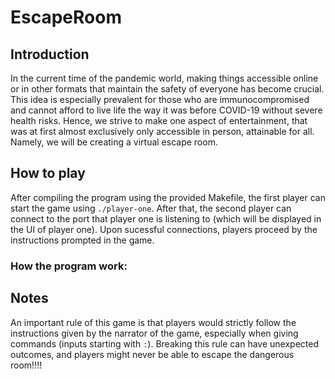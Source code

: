 # EscapeRoom

## Introduction
In the current time of the pandemic world, making things accessible online or in other
formats that maintain the safety of everyone has become crucial. This idea is especially prevalent
for those who are immunocompromised and cannot afford to live life the way it was before
COVID-19 without severe health risks. Hence, we strive to make one aspect of entertainment,
that was at first almost exclusively only accessible in person, attainable for all. Namely, we will
be creating a virtual escape room. 

## How to play
After compiling the program using the provided Makefile, the first player can start the game using `./player-one`. After that, the second player can connect to the port that player one is listening to (which will be displayed in the UI of player one). Upon sucessful connections, players proceed by the instructions prompted in the game.

### How the program work:



## Notes
An important rule of this game is that players would strictly follow the instructions given by the narrator of the game, especially when giving commands (inputs starting with `:`). Breaking this rule can have unexpected outcomes, and players might never be able to escape the dangerous room!!!!
